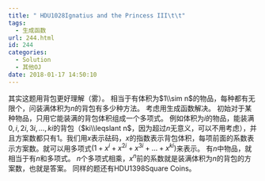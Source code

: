 ```yaml
---
title: " HDU1028Ignatius and the Princess III\t\t"
tags:
  - 生成函数
url: 244.html
id: 244
categories:
  - Solution
  - 其他OJ
date: 2018-01-17 14:50:10
---
```


其实这题用背包更好理解（雾）。 相当于有体积为$1\\sim n$的物品，每种都有无限个，问装满体积为$n$的背包有多少种方法。 考虑用生成函数解决。 初始对于某种物品，只用它能装满的背包体积组成一个多项式。 例如体积为$i$的物品，能装满$0,i,2i,3i,…,ki$的背包（$ki\\leqslant n$，因为超过$n$无意义，可以不用考虑），并且方案数都只有$1$。我们用$x$表示砝码，$x$的指数表示背包体积，每项前面的系数表示方案数。就可以用多项式$(1+x^i+x^{2i}+x^{3i}+…+x^{ki})$来表示。 有$n$中物品，就相当于有$n$和多项式。 $n$个多项式相乘，$x^n$前的系数就是装满体积为$n$的背包的方案数，也就是答案。 同样的题还有HDU1398Square Coins。